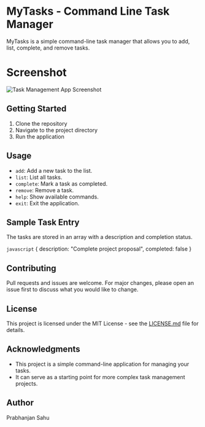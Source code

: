 # MyTasks - Command Line Task Manager

MyTasks is a simple command-line task manager that allows you to add, list, complete, and remove tasks.

# Screenshot

![Task Management App Screenshot](https://github.com/WebPioneerPro/task-management/raw/main/images/screenshot.png)

## Getting Started

1. Clone the repository
2. Navigate to the project directory
3. Run the application

## Usage

- `add`: Add a new task to the list.
- `list`: List all tasks.
- `complete`: Mark a task as completed.
- `remove`: Remove a task.
- `help`: Show available commands.
- `exit`: Exit the application.

## Sample Task Entry

The tasks are stored in an array with a description and completion status.

```javascript```
{ description: "Complete project proposal", completed: false }

## Contributing

Pull requests and issues are welcome. For major changes, please open an issue first to discuss what you would like to change.

## License

This project is licensed under the MIT License - see the [LICENSE.md](LICENSE.md) file for details.

## Acknowledgments

- This project is a simple command-line application for managing your tasks.
- It can serve as a starting point for more complex task management projects.

## Author

Prabhanjan Sahu
